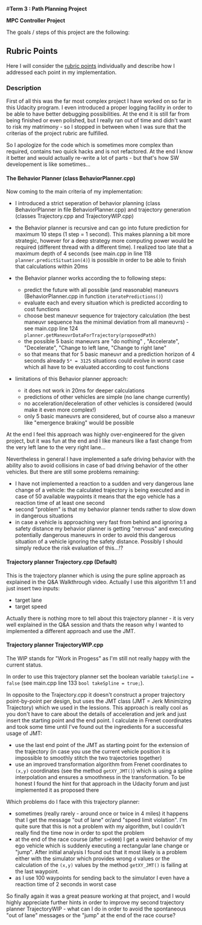 #**Term 3 : Path Planning Project**


**MPC Controller Project**

The goals / steps of this project are the following:

[//]: # (Image References)

[image0]: ./../master/tools/Predictive_Model_Equations.png "model_equations.png"
[image1]: ./../master/tools/initial_position.png "waypoint_rotation.png"

## Rubric Points
Here I will consider the [rubric points](https://review.udacity.com/#!/rubrics/1020/view) individually and describe how I addressed each point in my implementation.  


### Description
First of all this was the far most complex project I have worked on so far in this Udacity program. I even introduced a proper logging facility in order to be able to have better debugging possibilities.
At the end it is still far from being finished or even polished, but I really ran out of time and didn't want to risk my matrimony - so I stopped in between when I was sure that the criterias of the project rubric are fulfilled.

So I apologize for the code which is sometimes more complex than required, contains two quick hacks and is not refactored. At the end I know it better and would actually re-write a lot of parts - but that's how SW developement is like sometimes...

#### The Behavior Planner (class BehaviorPlanner.cpp)
Now coming to the main criteria of my implementation:
*  I introduced a strict seperation of behavior planning (class BehaviorPlanner in file BehaviorPlanner.cpp) and trajectory generation (classes Trajectory.cpp and TrajectoryWIP.cpp)
* the Behavior planner is recursive and can go into future prediction for maximum 10 steps (1 step = 1 second). This makes planning a bit more strategic, however for a deep strategy more computing power would be required (different thread with a different time). I realized too late that a maximum depth of 4 seconds (see main.cpp in line 118 `planner.predictSituation(4)`) is possible in order to be able to finish that calculations within 20ms
* the Behavior planner works according the to following steps:
  - predict the future with all possible (and reasonable) maneuvrs (BehaviorPlanner.cpp in function `iteratePredictions()`)
  - evaluate each and every situation which is predicted according to cost functions 
  - choose best maneuvr sequence for trajectory calculation (the best maneuvr sequence has the minimal deviation from all maneuvrs) - see main.cpp line 124 `planner.getManeuvrDataForTrajectory(proposedPath)`
  - the possible 5 basic maneuvrs are "do nothing" , "Accelerate", "Decelerate", "Change to left lane, "Change to right lane"
  - so that means that for 5 basic maneuvr and a prediction horizon of 4 seconds already `5⁴ = 3125` situations could evolve in worst case which  all have to be evaluated according to cost functions

* limitations of this Behavior planner approach:
  - it does not work in 20ms for deeper calculations
  - predictions of other vehicles are simple (no lane change currently)
  - no acceleration/deceleration of other vehicles is considered (would make it even more complex!)
  - only 5 basic maneuvrs are considered, but of course also a maneuvr like "emergence braking" would be possible

At the end I feel this approach was highly over-engineered for the given project, but it was fun at the end and I like maneurs like a fast change from the very left lane to the very right lane...

Nevertheless in general I have implemented a safe driving behavior with the ability also to avoid collisions in case of bad driving behavior of the other vehicles. But there are still some problems remaining:
* I have not implemented a reaction to a sudden and very dangerous lane change of a vehicle: the calculated trajectory is being executed and in case of 50 available waypoints it means that the ego vehicle has a reaction time of at least one second
* second "problem" is that my behavior planner tends rather to slow down in dangerous situations
* in case a vehicle is approaching very fast from behind and ignoring a safety distance my behavior planner is getting "nervous" and executing potentially dangerous maneuvrs in order to avoid this dangerous situation of a vehicle ignoring the safety distance. Possibly I should simply reduce the risk evaluation of this...!?

#### Trajectory planner Trajectory.cpp (Default)
This is the trajectory planner which is using the pure spline approach as explained in the Q&A Walkthrough video. Actually I use this algorithm 1:1 and just insert two inputs: 
* target lane
* target speed

Actually there is nothing more to tell about this trajectory planner - it is very well explained in the Q&A session and thats the reason why I wanted to implemented a different approach and use the JMT.


#### Trajectory planner TrajectoryWIP.cpp
The WIP stands for "Work in Progess" as I'm still not really happy with the current status.

In order to use this trajectory planner set the boolean variable `takeSpline = false` (see main.cpp line 133 `bool takeSpline = true;`).

In opposite to the Trajectory.cpp it doesn't construct a proper trajectory point-by-point per design, but uses the JMT class (JMT = Jerk Minimizing Trajectory) which we used in the lessions. This approach is really cool as you don't have to care about the details of acceleration and jerk and just insert the starting point and the end point.
I calculate in Frenet coordinates and took some time until I've found out the ingredients for a successful usage of JMT:
* use the last end point of the JMT as starting point for the extension of the trajectory (in case you use the current vehicle position it is impossible to smoothly stitch the two trajectories together)
* use an improved transformation algorithm from Frenet coordinates to `(x,y)` coordinates (see the method `getXY_JMT()`) which is using a spline interpolation and ensures a smoothness in the transformation. To be honest I found the hint for that approach in the Udacity forum and just implemented it as proposed there


Which problems do I face with this trajectory planner:
* sometimes (really rarely - around once or twice in 4 miles) it happens that I get the message "out of lane" or/and "speed limit violation". I'm quite sure that this is not a problem with my algorithm, but I couldn't really find the time now in order to spot the problem
* at the end of the race course (after `s>6900`) I get a weird behavior of my ego vehicle which is suddenly executing a rectangular lane change or "jump". After initial analysis I found out that it most likely is a problem either with the simulator which provides wrong `d` values or the calculation of the `(x,y)` values by the method `getXY_JMT()` is failing at the last waypoint.
* as I use 100 waypoints for sending back to the simulator I even have a reaction time of 2 seconds in worst case

So finally again it was a great peasure working at that project, and I would highly appreciate further hints in order to improve my second trajectory planner TrajectoryWIP - what can I do in order to avoid the spontaneous "out of lane" messages or the "jump" at the end of the race course?